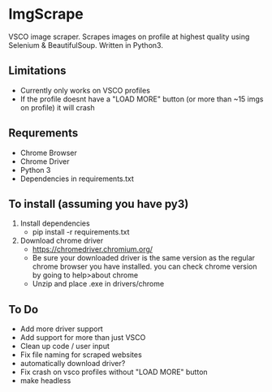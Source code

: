 # ImgScrape
VSCO image scraper. Scrapes images on profile at highest quality using Selenium & BeautifulSoup. Written in Python3.

## Limitations
- Currently only works on VSCO profiles
- If the profile doesnt have a "LOAD MORE" button (or more than ~15 imgs on profile) it will crash

## Requrements
- Chrome Browser
- Chrome Driver
- Python 3
- Dependencies in requirements.txt

## To install (assuming you have py3)
1. Install dependencies
    - pip install -r requirements.txt
2. Download chrome driver
    - https://chromedriver.chromium.org/
     - Be sure your downloaded driver is the same version as the regular chrome browser you have installed.
      you can check chrome version by going to help>about chrome
    - Unzip and place .exe in drivers/chrome
  
  ## To Do
  - Add more driver support
  - Add support for more than just VSCO
  - Clean up code / user input
  - Fix file naming for scraped websites
  - automatically download driver?
  - Fix crash on vsco profiles without "LOAD MORE" button
  - make headless
